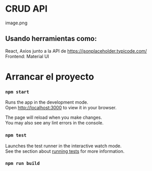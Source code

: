 # CRUD API

image.png
## Usando herramientas como:

React, Axios junto a la API de https://jsonplaceholder.typicode.com/
Frontend:  Material UI

# Arrancar el proyecto
### `npm start`

Runs the app in the development mode.\
Open [http://localhost:3000](http://localhost:3000) to view it in your browser.

The page will reload when you make changes.\
You may also see any lint errors in the console.

### `npm test`

Launches the test runner in the interactive watch mode.\
See the section about [running tests](https://facebook.github.io/create-react-app/docs/running-tests) for more information.

### `npm run build`


